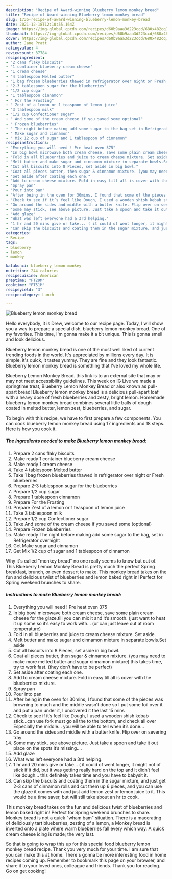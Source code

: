 ```yaml
---
description: "Recipe of Award-winning Blueberry lemon monkey bread"
title: "Recipe of Award-winning Blueberry lemon monkey bread"
slug: 1735-recipe-of-award-winning-blueberry-lemon-monkey-bread
date: 2021-12-18T12:10:55.164Z
image: https://img-global.cpcdn.com/recipes/d60b9aaa3d223ccd/680x482cq70/blueberry-lemon-monkey-bread-recipe-main-photo.jpg
thumbnail: https://img-global.cpcdn.com/recipes/d60b9aaa3d223ccd/680x482cq70/blueberry-lemon-monkey-bread-recipe-main-photo.jpg
cover: https://img-global.cpcdn.com/recipes/d60b9aaa3d223ccd/680x482cq70/blueberry-lemon-monkey-bread-recipe-main-photo.jpg
author: Jane Pratt
ratingvalue: 4
reviewcount: 37784
recipeingredient:
- "2 cans flaky biscuits"
- "1 container blueberry cream cheese"
- "1 cream cheese"
- "4 tablespoon Melted butter"
- "1 bag frozen blueberries thawed in refrigerator over night or Fresh blueberries"
- "2-3 tablespoon sugar for the blueberries"
- "1/2 cup sugar"
- "1 tablespoon cinnamon"
- " For the Frosting"
- " Zest of a lemon or 1 teaspoon of lemon juice"
- "3 tablespoon milk"
- "1/2 cup Confectioner sugar"
- " And some of the cream cheese if you saved some optional"
- " Frozen blueberries"
- " The night before making add some sugar to the bag set in Refrigerator overnight"
- " Make sugar and cinnamon"
- " Mix 12 cup of sugar and 1 tablespoon of cinnamon"
recipeinstructions:
- "Everything you will need ! Pre heat oven 375"
- "In big bowl microwave both cream cheese, save some plain cream cheese for the glaze.till you can mix it and it’s smooth. (just want to heat it up some so it’s easy to work with... (or can just leave out at room temperature)"
- "Fold in all blueberries and juice to cream cheese mixture. Set aside."
- "Melt butter and make sugar and cinnamon mixture in separate bowls.Set aside"
- "Cut all biscuits into 8 Pieces, set aside in big bowl."
- "Coat all pieces butter, then sugar & cinnamon mixture. (you may need to make more melted butter and sugar cinnamon mixture) this takes time, try to work fast. (they don’t have to be perfect)"
- "Set aside after coating each one."
- "Add to cream cheese mixture. Fold in easy till all is cover with the blueberries mixture."
- "Spray pan"
- "Pour into pan"
- "After being in the oven for 30mins, I found that some of the pieces was browning to much and the middle wasn’t done so I put some foil over it and put a pan under it, I uncovered it the last 15 mins"
- "Check to see if it’s feel like Dough, I used a wooden shish kebab stick...can use fork must go all the to the bottom, and check all over Especially the middle... you will be able to tell when it’s done..."
- "Go around the sides and middle with a butter knife. Flip over on severing tray"
- "Some may stick, see above picture. Just take a spoon and take it out place on the spots it’s missing...."
- "Add glaze"
- "What was left everyone had a 3rd helping."
- "1 hr and 20 mins give or take... ( it could of went longer, it might not of stick if it did, but it was getting really hard on the top and it didn’t feel like dough... this definitely takes time and you have to babysit it."
- "Can skip the biscuits and coating them in the sugar mixture, and just get 2-3 cans of cinnamon rolls and cut them up 6 pieces, and you can use the glaze it comes with and just add lemon zest or lemon juice to it. This would be a time saver, but will still take about an hr to cook."
categories:
- Recipe
tags:
- blueberry
- lemon
- monkey

katakunci: blueberry lemon monkey 
nutrition: 244 calories
recipecuisine: American
preptime: "PT29M"
cooktime: "PT51M"
recipeyield: "3"
recipecategory: Lunch

---
```



![Blueberry lemon monkey bread](https://img-global.cpcdn.com/recipes/d60b9aaa3d223ccd/680x482cq70/blueberry-lemon-monkey-bread-recipe-main-photo.jpg)

Hello everybody, it is Drew, welcome to our recipe page. Today, I will show you a way to prepare a special dish, blueberry lemon monkey bread. One of my favorites. This time, I'm gonna make it a bit unique. This is gonna smell and look delicious.

Blueberry lemon monkey bread is one of the most well liked of current trending foods in the world. It's appreciated by millions every day. It is simple, it's quick, it tastes yummy. They are fine and they look fantastic. Blueberry lemon monkey bread is something that I've loved my whole life.

Blueberry Lemon Monkey Bread. this link is to an external site that may or may not meet accessibility guidelines. This week on IG Live we made a springtime treat, Blueberry Lemon Monkey Bread or also known as pull-apart bread! Blueberry lemon monkey bread is a delicious pull-apart loaf with a heavy dose of fresh blueberries and zesty, bright lemon. Homemade blueberry lemon monkey bread combines several little balls of dough coated in melted butter, lemon zest, blueberries, and sugar.


To begin with this recipe, we have to first prepare a few components. You can cook blueberry lemon monkey bread using 17 ingredients and 18 steps. Here is how you cook it.

<!--inarticleads1-->

##### The ingredients needed to make Blueberry lemon monkey bread:

1. Prepare 2 cans flaky biscuits
1. Make ready 1 container blueberry cream cheese
1. Make ready 1 cream cheese
1. Take 4 tablespoon Melted butter
1. Take 1 bag frozen blueberries thawed in refrigerator over night or Fresh blueberries
1. Prepare 2-3 tablespoon sugar for the blueberries
1. Prepare 1/2 cup sugar
1. Prepare 1 tablespoon cinnamon
1. Prepare  For the Frosting
1. Prepare  Zest of a lemon or 1 teaspoon of lemon juice
1. Take 3 tablespoon milk
1. Prepare 1/2 cup Confectioner sugar
1. Take  And some of the cream cheese if you saved some (optional)
1. Prepare  Frozen blueberries
1. Make ready  The night before making add some sugar to the bag, set in Refrigerator overnight
1. Get  Make sugar and cinnamon
1. Get  Mix 1/2 cup of sugar and 1 tablespoon of cinnamon


Why it's called "monkey bread" no one really seems to know but out of. This Blueberry Lemon Monkey Bread is pretty much the perfect Spring breakfast, brunch, or even dessert to make. This monkey bread takes on the fun and delicious twist of blueberries and lemon baked right in! Perfect for Spring weekend brunches to share. 

<!--inarticleads2-->

##### Instructions to make Blueberry lemon monkey bread:

1. Everything you will need ! Pre heat oven 375
1. In big bowl microwave both cream cheese, save some plain cream cheese for the glaze.till you can mix it and it’s smooth. (just want to heat it up some so it’s easy to work with... (or can just leave out at room temperature)
1. Fold in all blueberries and juice to cream cheese mixture. Set aside.
1. Melt butter and make sugar and cinnamon mixture in separate bowls.Set aside
1. Cut all biscuits into 8 Pieces, set aside in big bowl.
1. Coat all pieces butter, then sugar & cinnamon mixture. (you may need to make more melted butter and sugar cinnamon mixture) this takes time, try to work fast. (they don’t have to be perfect)
1. Set aside after coating each one.
1. Add to cream cheese mixture. Fold in easy till all is cover with the blueberries mixture.
1. Spray pan
1. Pour into pan
1. After being in the oven for 30mins, I found that some of the pieces was browning to much and the middle wasn’t done so I put some foil over it and put a pan under it, I uncovered it the last 15 mins
1. Check to see if it’s feel like Dough, I used a wooden shish kebab stick...can use fork must go all the to the bottom, and check all over Especially the middle... you will be able to tell when it’s done...
1. Go around the sides and middle with a butter knife. Flip over on severing tray
1. Some may stick, see above picture. Just take a spoon and take it out place on the spots it’s missing....
1. Add glaze
1. What was left everyone had a 3rd helping.
1. 1 hr and 20 mins give or take... ( it could of went longer, it might not of stick if it did, but it was getting really hard on the top and it didn’t feel like dough... this definitely takes time and you have to babysit it.
1. Can skip the biscuits and coating them in the sugar mixture, and just get 2-3 cans of cinnamon rolls and cut them up 6 pieces, and you can use the glaze it comes with and just add lemon zest or lemon juice to it. This would be a time saver, but will still take about an hr to cook.


This monkey bread takes on the fun and delicious twist of blueberries and lemon baked right in! Perfect for Spring weekend brunches to share. Monkey bread is not a quick "wham bam" situation. There is a macerating of deliciously tart blueberries, zesting of a lemon, a Monkey bread is inverted onto a plate where warm blueberries fall every which way. A quick cream cheese icing is made; the very last. 

So that is going to wrap this up for this special food blueberry lemon monkey bread recipe. Thank you very much for your time. I am sure that you can make this at home. There's gonna be more interesting food in home recipes coming up. Remember to bookmark this page on your browser, and share it to your loved ones, colleague and friends. Thank you for reading. Go on get cooking!
